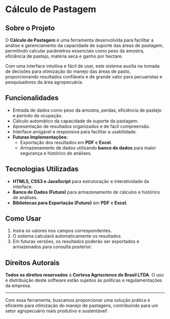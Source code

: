 # Cálculo de Pastagem

## Sobre o Projeto
O **Cálculo de Pastagem** é uma ferramenta desenvolvida para facilitar a análise e gerenciamento da capacidade de suporte das áreas de pastagem, permitindo calcular parâmetros essenciais como peso da amostra, eficiência de pastejo, matéria seca e ganho por hectare.

Com uma interface intuitiva e fácil de usar, este sistema auxilia na tomada de decisões para otimização do manejo das áreas de pasto, proporcionando resultados confiáveis e de grande valor para pecuaristas e pesquisadores da área agropecuária.

## Funcionalidades
- Entrada de dados como peso da amostra, perdas, eficiência de pastejo e período de ocupação.
- Cálculo automático da capacidade de suporte da pastagem.
- Apresentação de resultados organizados e de fácil compreensão.
- Interface amigável e responsiva para facilitar a usabilidade.
- **Futuras Implementações:**
  - Exportação dos resultados em **PDF** e **Excel**.
  - Armazenamento de dados utilizando **banco de dados** para maior segurança e histórico de análises.

## Tecnologias Utilizadas
- **HTML5, CSS3 e JavaScript** para estruturação e interatividade da interface.
- **Banco de Dados (Futuro)** para armazenamento de cálculos e histórico de análises.
- **Bibliotecas para Exportação (Futuro)** em **PDF** e **Excel**.

## Como Usar
1. Insira os valores nos campos correspondentes.
2. O sistema calculará automaticamente os resultados.
3. Em futuras versões, os resultados poderão ser exportados e armazenados para consulta posterior.

## Direitos Autorais
**Todos os direitos reservados** à **Corteva Agriscience do Brasil LTDA**. O uso e distribuição deste software estão sujeitos às políticas e regulamentações da empresa.

---
Com essa ferramenta, buscamos proporcionar uma solução prática e eficiente para otimização do manejo de pastagens, contribuindo para um setor agropecuário mais produtivo e sustentável!

